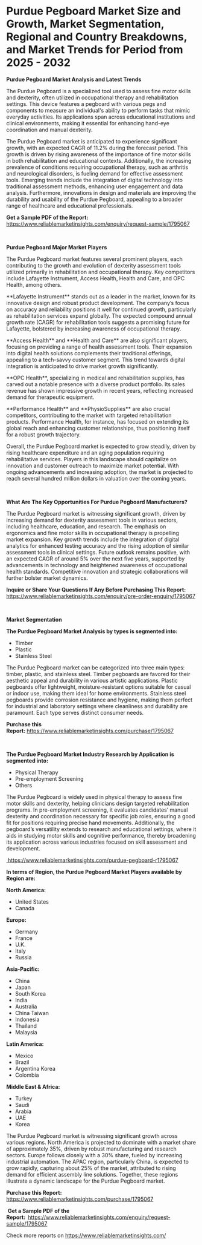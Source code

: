 <p><h1>Purdue Pegboard Market Size and Growth, Market Segmentation, Regional and Country Breakdowns, and Market Trends for Period from 2025 -  2032</h1></p><p><strong>Purdue Pegboard Market Analysis and Latest Trends</strong></p>
<p><p>The Purdue Pegboard is a specialized tool used to assess fine motor skills and dexterity, often utilized in occupational therapy and rehabilitation settings. This device features a pegboard with various pegs and components to measure an individual's ability to perform tasks that mimic everyday activities. Its applications span across educational institutions and clinical environments, making it essential for enhancing hand-eye coordination and manual dexterity.</p><p>The Purdue Pegboard market is anticipated to experience significant growth, with an expected CAGR of 11.2% during the forecast period. This growth is driven by rising awareness of the importance of fine motor skills in both rehabilitation and educational contexts. Additionally, the increasing prevalence of conditions requiring occupational therapy, such as arthritis and neurological disorders, is fueling demand for effective assessment tools. Emerging trends include the integration of digital technology into traditional assessment methods, enhancing user engagement and data analysis. Furthermore, innovations in design and materials are improving the durability and usability of the Purdue Pegboard, appealing to a broader range of healthcare and educational professionals.</p></p>
<p><strong>Get a Sample PDF of the Report:&nbsp;</strong> <a href="https://www.reliablemarketinsights.com/enquiry/request-sample/1795067?utm_campaign=2181&utm_medium=2&utm_source=Github&utm_content=ia&utm_term=04042025&utm_id=purdue-pegboard">https://www.reliablemarketinsights.com/enquiry/request-sample/1795067</a></p>
<p>&nbsp;</p>
<p><strong>Purdue Pegboard Major Market Players</strong></p>
<p><p>The Purdue Pegboard market features several prominent players, each contributing to the growth and evolution of dexterity assessment tools utilized primarily in rehabilitation and occupational therapy. Key competitors include Lafayette Instrument, Access Health, Health and Care, and OPC Health, among others.</p><p>**Lafayette Instrument** stands out as a leader in the market, known for its innovative design and robust product development. The company’s focus on accuracy and reliability positions it well for continued growth, particularly as rehabilitation services expand globally. The expected compound annual growth rate (CAGR) for rehabilitation tools suggests a promising future for Lafayette, bolstered by increasing awareness of occupational therapy.</p><p>**Access Health** and **Health and Care** are also significant players, focusing on providing a range of health assessment tools. Their expansion into digital health solutions complements their traditional offerings, appealing to a tech-savvy customer segment. This trend towards digital integration is anticipated to drive market growth significantly.</p><p>**OPC Health**, specializing in medical and rehabilitation supplies, has carved out a notable presence with a diverse product portfolio. Its sales revenue has shown impressive growth in recent years, reflecting increased demand for therapeutic equipment.</p><p>**Performance Health** and **PhysioSupplies** are also crucial competitors, contributing to the market with targeted rehabilitation products. Performance Health, for instance, has focused on extending its global reach and enhancing customer relationships, thus positioning itself for a robust growth trajectory.</p><p>Overall, the Purdue Pegboard market is expected to grow steadily, driven by rising healthcare expenditure and an aging population requiring rehabilitative services. Players in this landscape should capitalize on innovation and customer outreach to maximize market potential. With ongoing advancements and increasing adoption, the market is projected to reach several hundred million dollars in valuation over the coming years.</p></p>
<p>&nbsp;</p>
<p><strong>What Are The Key Opportunities For Purdue Pegboard Manufacturers?</strong></p>
<p><p>The Purdue Pegboard market is witnessing significant growth, driven by increasing demand for dexterity assessment tools in various sectors, including healthcare, education, and research. The emphasis on ergonomics and fine motor skills in occupational therapy is propelling market expansion. Key growth trends include the integration of digital analytics for enhanced testing accuracy and the rising adoption of similar assessment tools in clinical settings. Future outlook remains positive, with an expected CAGR of around 5% over the next five years, supported by advancements in technology and heightened awareness of occupational health standards. Competitive innovation and strategic collaborations will further bolster market dynamics.</p></p>
<p><strong>Inquire or Share Your Questions If Any Before Purchasing This Report:</strong> <a href="https://www.reliablemarketinsights.com/enquiry/pre-order-enquiry/1795067?utm_campaign=2181&utm_medium=2&utm_source=Github&utm_content=ia&utm_term=04042025&utm_id=purdue-pegboard">https://www.reliablemarketinsights.com/enquiry/pre-order-enquiry/1795067</a></p>
<p>&nbsp;</p>
<p><strong>Market Segmentation</strong></p>
<p><strong>The Purdue Pegboard Market Analysis by types is segmented into:</strong></p>
<p><ul><li>Timber</li><li>Plastic</li><li>Stainless Steel</li></ul></p>
<p><p>The Purdue Pegboard market can be categorized into three main types: timber, plastic, and stainless steel. Timber pegboards are favored for their aesthetic appeal and durability in various artistic applications. Plastic pegboards offer lightweight, moisture-resistant options suitable for casual or indoor use, making them ideal for home environments. Stainless steel pegboards provide corrosion resistance and hygiene, making them perfect for industrial and laboratory settings where cleanliness and durability are paramount. Each type serves distinct consumer needs.</p></p>
<p><strong>Purchase this Report:&nbsp;</strong><a href="https://www.reliablemarketinsights.com/purchase/1795067?utm_campaign=2181&utm_medium=2&utm_source=Github&utm_content=ia&utm_term=04042025&utm_id=purdue-pegboard">https://www.reliablemarketinsights.com/purchase/1795067</a></p>
<p>&nbsp;</p>
<p><strong>The Purdue Pegboard Market Industry Research by Application is segmented into:</strong></p>
<p><ul><li>Physical Therapy</li><li>Pre-employment Screening</li><li>Others</li></ul></p>
<p><p>The Purdue Pegboard is widely used in physical therapy to assess fine motor skills and dexterity, helping clinicians design targeted rehabilitation programs. In pre-employment screening, it evaluates candidates’ manual dexterity and coordination necessary for specific job roles, ensuring a good fit for positions requiring precise hand movements. Additionally, the pegboard’s versatility extends to research and educational settings, where it aids in studying motor skills and cognitive performance, thereby broadening its application across various industries focused on skill assessment and development.</p></p>
<p><a href="https://www.reliablemarketinsights.com/purdue-pegboard-r1795067?utm_campaign=2181&utm_medium=2&utm_source=Github&utm_content=ia&utm_term=04042025&utm_id=purdue-pegboard">&nbsp;https://www.reliablemarketinsights.com/purdue-pegboard-r1795067</a></p>
<p><strong>In terms of Region, the Purdue Pegboard Market Players available by Region are:</strong></p>
<p>
    <p> <strong> North America: </strong>
        <ul>
            <li>United States</li>
            <li>Canada</li>
        </ul>
        </p> 
    <p> <strong> Europe: </strong>
        <ul>
            <li>Germany</li>
            <li>France</li>
            <li>U.K.</li>
            <li>Italy</li>
            <li>Russia</li>
        </ul>
        </p> 
    <p> <strong> Asia-Pacific: </strong>
        <ul>
            <li>China</li>
            <li>Japan</li>
            <li>South Korea</li>
            <li>India</li>
            <li>Australia</li>
            <li>China Taiwan</li>
            <li>Indonesia</li>
            <li>Thailand</li>
            <li>Malaysia</li>
        </ul>
        </p> 
    <p> <strong> Latin America: </strong>
        <ul>
            <li>Mexico</li>
            <li>Brazil</li>
            <li>Argentina Korea</li>
            <li>Colombia</li>
        </ul>
        </p> 
    <p> <strong> Middle East & Africa: </strong>
        <ul>
            <li>Turkey</li>
            <li>Saudi</li>
            <li>Arabia</li>
            <li>UAE</li>
            <li>Korea</li>
        </ul>
    </p>
    </p>
<p><p>The Purdue Pegboard market is witnessing significant growth across various regions. North America is projected to dominate with a market share of approximately 35%, driven by robust manufacturing and research sectors. Europe follows closely with a 30% share, fueled by increasing industrial automation. The APAC region, particularly China, is expected to grow rapidly, capturing about 25% of the market, attributed to rising demand for efficient assembly line solutions. Together, these regions illustrate a dynamic landscape for the Purdue Pegboard market.</p></p>
<p><strong>Purchase this Report: </strong><a href="https://www.reliablemarketinsights.com/purchase/1795067?utm_campaign=2181&utm_medium=2&utm_source=Github&utm_content=ia&utm_term=04042025&utm_id=purdue-pegboard">https://www.reliablemarketinsights.com/purchase/1795067</a></p>
<p>&nbsp;<strong>Get a Sample PDF of the Report:&nbsp;&nbsp;</strong><a href="https://www.reliablemarketinsights.com/enquiry/request-sample/1795067?utm_campaign=2181&utm_medium=2&utm_source=Github&utm_content=ia&utm_term=04042025&utm_id=purdue-pegboard">https://www.reliablemarketinsights.com/enquiry/request-sample/1795067</a></p>
<p><strong></strong></p>
<p>Check more reports on <a href="https://www.reliablemarketinsights.com/?utm_campaign=2181&utm_medium=2&utm_source=Github&utm_content=ia&utm_term=04042025&utm_id=purdue-pegboard">https://www.reliablemarketinsights.com/</a></p>